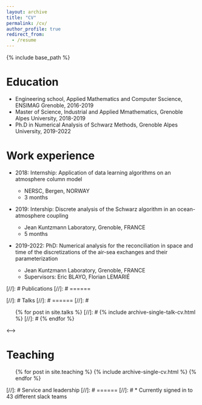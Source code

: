 ```yaml
---
layout: archive
title: "CV"
permalink: /cv/
author_profile: true
redirect_from:
  - /resume
---
```


{% include base_path %}

Education
======
* Engineering school, Applied Mathematics and Computer Sscience, ENSIMAG Grenoble, 2016-2019
* Master of Science, Industrial and Applied Mmathematics, Grenoble Alpes University, 2018-2019
* Ph.D in Numerical Analysis of Schwarz Methods, Grenoble Alpes University, 2019-2022

Work experience
======
* 2018: Internship: Application of data learning algorithms on an atmosphere column model
  * NERSC, Bergen, NORWAY
  * 3 months

* 2019: Intership: Discrete analysis of the Schwarz algorithm in an ocean-atmosphere coupling
  * Jean Kuntzmann Laboratory, Grenoble, FRANCE
  * 5 months
  
* 2019-2022: PhD: Numerical analysis for the reconciliation in space and time of the discretizations of the air-sea exchanges and their parameterization
  * Jean Kuntzmann Laboratory, Grenoble, FRANCE
  * Supervisors: Eric BLAYO, Florian LEMARIÉ
  
[//]: # Publications
[//]: # ======
<!-- <ul>{% for post in site.publications %}
   {% include archive-single-cv.html %}
{% endfor %}</ul> -->
  
[//]: # Talks
[//]: # ======
[//]: # <!--> <ul>{% for post in site.talks %}
[//]: #    {% include archive-single-talk-cv.html %}
[//]: #  {% endfor %}</ul> <-->
  
Teaching
======
  <ul>{% for post in site.teaching %}
    {% include archive-single-cv.html %}
  {% endfor %}</ul>
  
[//]: # Service and leadership
[//]: # ======
[//]: # * Currently signed in to 43 different slack teams
